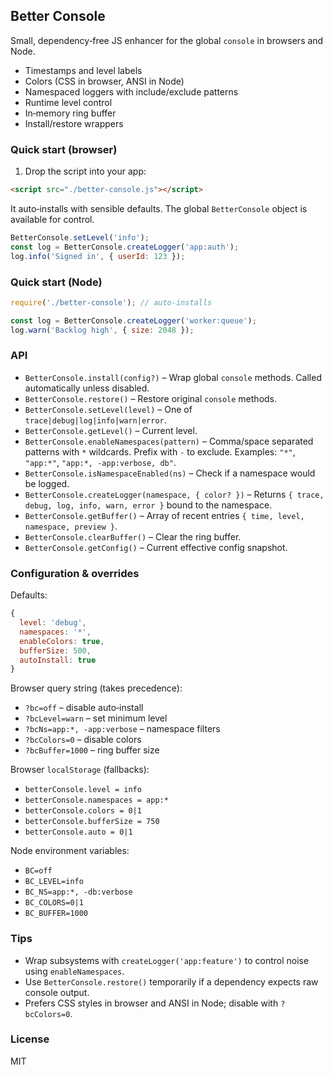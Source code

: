 ## Better Console

Small, dependency‑free JS enhancer for the global `console` in browsers and Node.

- Timestamps and level labels
- Colors (CSS in browser, ANSI in Node)
- Namespaced loggers with include/exclude patterns
- Runtime level control
- In‑memory ring buffer
- Install/restore wrappers

### Quick start (browser)

1) Drop the script into your app:

```html
<script src="./better-console.js"></script>
```

It auto‑installs with sensible defaults. The global `BetterConsole` object is available for control.

```js
BetterConsole.setLevel('info');
const log = BetterConsole.createLogger('app:auth');
log.info('Signed in', { userId: 123 });
```

### Quick start (Node)

```js
require('./better-console'); // auto‑installs

const log = BetterConsole.createLogger('worker:queue');
log.warn('Backlog high', { size: 2048 });
```

### API

- `BetterConsole.install(config?)` – Wrap global `console` methods. Called automatically unless disabled.
- `BetterConsole.restore()` – Restore original `console` methods.
- `BetterConsole.setLevel(level)` – One of `trace|debug|log|info|warn|error`.
- `BetterConsole.getLevel()` – Current level.
- `BetterConsole.enableNamespaces(pattern)` – Comma/space separated patterns with `*` wildcards. Prefix with `-` to exclude. Examples: `"*"`, `"app:*"`, `"app:*, -app:verbose, db"`.
- `BetterConsole.isNamespaceEnabled(ns)` – Check if a namespace would be logged.
- `BetterConsole.createLogger(namespace, { color? })` – Returns `{ trace, debug, log, info, warn, error }` bound to the namespace.
- `BetterConsole.getBuffer()` – Array of recent entries `{ time, level, namespace, preview }`.
- `BetterConsole.clearBuffer()` – Clear the ring buffer.
- `BetterConsole.getConfig()` – Current effective config snapshot.

### Configuration & overrides

Defaults:

```js
{
  level: 'debug',
  namespaces: '*',
  enableColors: true,
  bufferSize: 500,
  autoInstall: true
}
```

Browser query string (takes precedence):

- `?bc=off` – disable auto‑install
- `?bcLevel=warn` – set minimum level
- `?bcNs=app:*, -app:verbose` – namespace filters
- `?bcColors=0` – disable colors
- `?bcBuffer=1000` – ring buffer size

Browser `localStorage` (fallbacks):

- `betterConsole.level = info`
- `betterConsole.namespaces = app:*`
- `betterConsole.colors = 0|1`
- `betterConsole.bufferSize = 750`
- `betterConsole.auto = 0|1`

Node environment variables:

- `BC=off`
- `BC_LEVEL=info`
- `BC_NS=app:*, -db:verbose`
- `BC_COLORS=0|1`
- `BC_BUFFER=1000`

### Tips

- Wrap subsystems with `createLogger('app:feature')` to control noise using `enableNamespaces`.
- Use `BetterConsole.restore()` temporarily if a dependency expects raw console output.
- Prefers CSS styles in browser and ANSI in Node; disable with `?bcColors=0`.

### License

MIT


